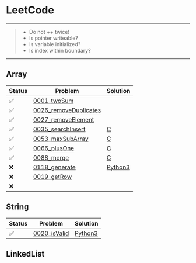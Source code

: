 # LeetCode

---
> * Do not ++ twice!
> * Is pointer writeable?
> * Is variable initialized?
> * Is index within boundary?
---

## Array
 Status | Problem | Solution  
-|-|-
:white_check_mark: | [0001_twoSum][0001-p]           ||
:white_check_mark: | [0026_removeDuplicates][0026-p] ||
:white_check_mark: | [0027_removeElement][0027-p]    ||
:white_check_mark: | [0035_searchInsert][0035-p]     | [C][0035-c] |
:white_check_mark: | [0053_maxSubArray][0053-p]      | [C][0053-c] |
:white_check_mark: | [0066_plusOne][0066-p]          | [C][0066-c] |
:white_check_mark: | [0088_merge][0088-p]            | [C][0088-c] |
:x:                | [0118_generate][0118-p]         | [Python3][0118-3]|
:x:                | [0019_getRow][0119-p]           ||
:x:                |                                 ||

## String
Status | Problem | Solution  
-|-|-
:white_check_mark: | [0020_isValid][0020-p] | [Python3][0020-3] |

## LinkedList

[0001-p]: https://leetcode.com/problems/two-sum/
[0026-p]: https://leetcode.com/problems/remove-duplicates-from-sorted-crray/
[0027-p]: https://leetcode.com/problems/remove-element/
[0035-p]: https://leetcode.com/problems/search-insert-position/
[0035-c]: https://github.com/asicer/leetcode/blob/master/0035_searchInsert.c
[0053-p]: https://leetcode.com/problems/maximum-subarray/
[0053-c]: https://github.com/asicer/leetcode/blob/master/0053_maxSubArray.c
[0066-p]: https://leetcode.com/problems/plus-one/
[0066-c]: https://github.com/asicer/leetcode/blob/master/0066_plusOne.c
[0088-p]: https://leetcode.com/problems/merge-sorted-crray/
[0088-c]: https://github.com/asicer/leetcode/blob/master/0088_merge.c
[0118-p]: https://leetcode.com/problems/pascals-triangle/
[0118-3]: https://github.com/asicer/leetcode/blob/master/0118_generate.py
[0119-p]: https://leetcode.com/problems/pascals-triangle-ii/
[0119-c]: https://github.com/asicer/


[0020-p]: https://leetcode.com/problems/valid-parentheses/
[0020-3]: https://github.com/asicer/leetcode/blob/master/0020_isValid.py
